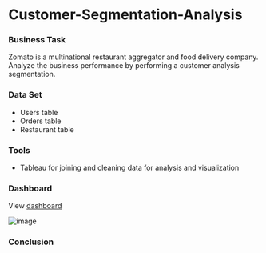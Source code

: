 # Customer-Segmentation-Analysis  

### Business Task
Zomato is a multinational restaurant aggregator and food delivery company. Analyze the business performance by performing a customer analysis segmentation.  

### Data Set
- Users table
- Orders table
- Restaurant table

### Tools
- Tableau for joining and cleaning data for analysis and visualization

### Dashboard
View [dashboard](https://public.tableau.com/views/CustomerSegmentationAnalysis_16963810307130/CustomerSegmentationAnalysis?:language=en-US&:display_count=n&:origin=viz_share_link)  

![image](https://github.com/chiangsuanne/Customer-Segmentation-Analysis/assets/108243961/9a12b2d1-7504-41ef-ac26-b237fc09f45d)

### Conclusion
